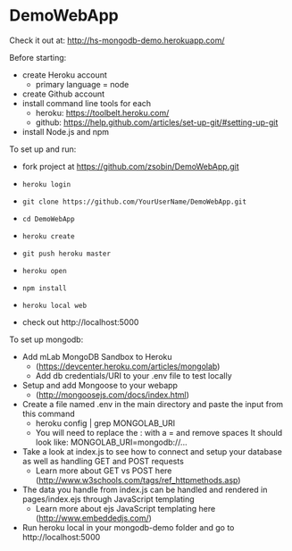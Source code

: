# DemoWebApp

Check it out at: http://hs-mongodb-demo.herokuapp.com/

Before starting: 
- create Heroku account
  - primary language = node
- create Github account
- install command line tools for each 
  - heroku: https://toolbelt.heroku.com/ 
  - github: https://help.github.com/articles/set-up-git/#setting-up-git
- install Node.js and npm

To set up and run:

- fork project at https://github.com/zsobin/DemoWebApp.git

- `heroku login`
- `git clone https://github.com/YourUserName/DemoWebApp.git`
- `cd DemoWebApp`

- `heroku create`
- `git push heroku master`
- `heroku open` 

- `npm install`
- `heroku local web`
- check out http://localhost:5000

To set up mongodb:

- Add mLab MongoDB Sandbox to Heroku
  - (https://devcenter.heroku.com/articles/mongolab)
  - Add db credentials/URI to your .env file to test locally
- Setup and add Mongoose to your webapp
  - (http://mongoosejs.com/docs/index.html)
- Create a file named .env in the main directory and paste the input from this command 
  - heroku config | grep MONGOLAB_URI
  - You will need to replace the : with a = and remove spaces It should look like: MONGOLAB_URI=mongodb://...
- Take a look at index.js to see how to connect and setup your database as well as handling GET and POST requests
  - Learn more about GET vs POST here (http://www.w3schools.com/tags/ref_httpmethods.asp)
- The data you handle from index.js can be handled and rendered in pages/index.ejs through JavaScript templating
  - Learn more about ejs JavaScript templating here (http://www.embeddedjs.com/)
- Run heroku local in your mongodb-demo folder and go to http://localhost:5000
